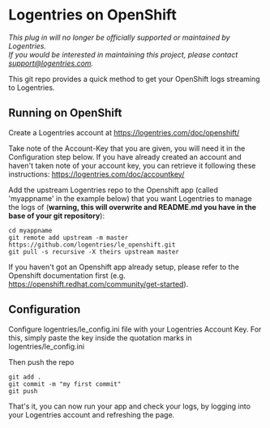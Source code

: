 Logentries on OpenShift
======================

*This plug in will no longer be officially supported or maintained by Logentries.<br>
If you would be interested in maintaining this project, please contact support@logentries.com.*

This git repo provides a quick method to get your OpenShift logs streaming to Logentries.

Running on OpenShift
----------------------------

Create a Logentries account at https://logentries.com/doc/openshift/

Take note of the Account-Key that you are given, you will need it in the Configuration step below. If you have already created an account and haven't taken note of your account key, you can retrieve it following these instructions: 
https://logentries.com/doc/accountkey/

Add the upstream Logentries repo to the Openshift app (called 'myappname' in the example below) that you want Logentries to manage the logs of (**warning, this will overwrite and README.md you have in the base of your git repository**): 

	cd myappname
	git remote add upstream -m master https://github.com/logentries/le_openshift.git
	git pull -s recursive -X theirs upstream master

If you haven't got an Openshift app already setup, please refer to the Openshift documentation first (e.g. https://openshift.redhat.com/community/get-started).

Configuration
-------------

Configure logentries/le_config.ini file with your Logentries Account Key. For this, simply paste the key inside the quotation marks in logentries/le_config.ini

Then push the repo

	git add .
	git commit -m "my first commit"
	git push

That's it, you can now run your app and check your logs, by logging into your Logentries account and refreshing the page.

